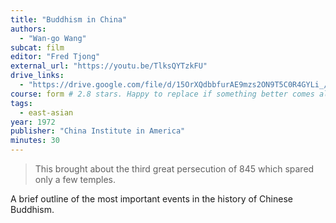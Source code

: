 ```yaml
---
title: "Buddhism in China"
authors:
  - "Wan-go Wang"
subcat: film
editor: "Fred Tjong"
external_url: "https://youtu.be/TlksQYTzkFU"
drive_links:
  - "https://drive.google.com/file/d/15OrXQdbbfurAE9mzs2ON9T5C0R4GYLi_/view?usp=drivesdk"
course: form # 2.8 stars. Happy to replace if something better comes along...
tags:
  - east-asian
year: 1972
publisher: "China Institute in America"
minutes: 30
---
```


> This brought about the third great persecution of 845 which spared only a few temples.

A brief outline of the most important events in the history of Chinese Buddhism.
